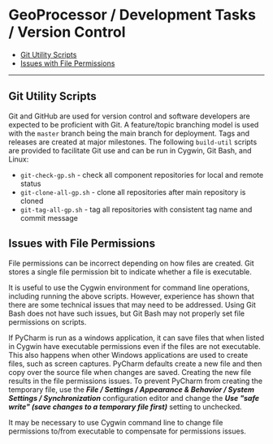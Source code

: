 # GeoProcessor / Development Tasks / Version Control #

* [Git Utility Scripts](#git-utility-scripts)
* [Issues with File Permissions](#issues-with-file-permissions)

---------------------------------

## Git Utility Scripts ##

Git and GitHub are used for version control and software developers are expected to be proficient with Git.
A feature/topic branching model is used with the `master` branch being the main branch for deployment.
Tags and releases are created at major milestones.
The following `build-util` scripts are provided to facilitate Git use and can be run in Cygwin, Git Bash, and Linux:

* `git-check-gp.sh` - check all component repositories for local and remote status
* `git-clone-all-gp.sh` - clone all repositories after main repository is cloned
* `git-tag-all-gp.sh` - tag all repositories with consistent tag name and commit message

## Issues with File Permissions ##

File permissions can be incorrect depending on how files are created.
Git stores a single file permission bit to indicate whether a file is executable.

It is useful to use the Cygwin environment for command line operations, including running the above scripts.
However, experience has shown that there are some technical issues that may need to be addressed.
Using Git Bash does not have such issues, but Git Bash may not properly set file permissions on scripts.

If PyCharm is run as a windows application, it can save files that when listed in Cygwin have executable
permissions even if the files are not executable.
This also happens when other Windows applications are used to create files, such as screen captures.
PyCharm defaults create a new file and then copy over the source file when changes are saved.
Creating the new file results in the file permissions issues.
To prevent PyCharm from creating the temporary file, use the
***File / Settings / Appearance & Behavior / System Settings / Synchronization*** configuration editor and change the
***Use "safe write" (save changes to a temporary file first)***  setting to unchecked.

It may be necessary to use Cygwin command line to change file permissions to/from executable to compensate for permissions issues.
